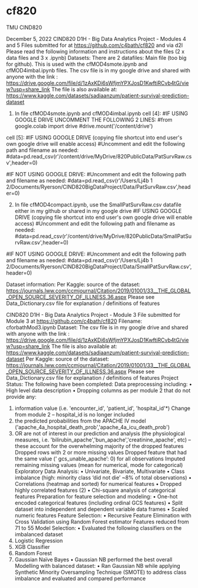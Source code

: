 # cf820
TMU CIND820


December 5, 2022
CIND820 D1H - Big Data Analytics Project - Modules 4 and 5
Files submitted for at https://github.com/c4bath/cf820 and via d2l
Please read the following information and instructions about the files (2 x data files and 3 x .ipynb)
Datasets:
There are 2 datafiles:
Main file (too big for github). This is used with the cfMOD4smote.ipynb and cfMOD4imbal.ipynb files.  The csv file is in my google drive and shared with anyone with the link :
https://drive.google.com/file/d/1zAxKDi6sWfjmYPXJosD1KwftiRCvb4tG/view?usp=share_link
The file is also available at: https://www.kaggle.com/datasets/sadiaanzum/patient-survival-prediction-dataset
1.	In file cfMOD4smote.ipynb and cfMOD4imbal.ipynb 
cell [4]:
#IF USING GOOGLE DRIVE UNCOMMENT THE FOLLOWING 2 LINES:
#from google.colab import drive
#drive.mount('/content/drive')

cell [5]:
#IF USING GOOGLE DRIVE (copying file shortcut into end user's own google drive will enable access)
#Uncomment and edit the following path and filename as needed:
#data=pd.read_csv(r'/content/drive/MyDrive/820PublicData/PatSurvRaw.csv',header=0)

#IF NOT USING GOOGLE DRIVE:
#Uncomment and edit the following path and filename as needed:
#data=pd.read_csv(r'/Users/Lj4b 1 2/Documents/Ryerson/CIND820BigDataProject/Data/PatSurvRaw.csv',header=0)

2.	In file cfMOD4compact.ipynb, use the SmallPatSurvRaw.csv datafile either in my github or shared in my google drive
#IF USING GOOGLE DRIVE (copying file shortcut into end user's own google drive will enable access)
#Uncomment and edit the following path and filename as needed:
#data=pd.read_csv(r'/content/drive/MyDrive/820PublicData/SmallPatSurvRaw.csv',header=0)

#IF NOT USING GOOGLE DRIVE:
#Uncomment and edit the following path and filename as needed:
#data=pd.read_csv(r'/Users/Lj4b 1 2/Documents/Ryerson/CIND820BigDataProject/Data/SmallPatSurvRaw.csv',header=0)

Dataset information:
Per Kaggle: source of the dataset: https://journals.lww.com/ccmjournal/Citation/2019/01001/33__THE_GLOBAL_OPEN_SOURCE_SEVERITY_OF_ILLNESS.36.aspx
Please see Data_Dictionary.csv file for explanation / definitions of features



CIND820 D1H - Big Data Analytics Project - Module 3
File submitted for Module 3 at https://github.com/c4bath/cf820
Filename: cforbathMod3.ipynb
Dataset:
The csv file is in my google drive and shared with anyone with the link :
https://drive.google.com/file/d/1zAxKDi6sWfjmYPXJosD1KwftiRCvb4tG/view?usp=share_link
The file is also available at: https://www.kaggle.com/datasets/sadiaanzum/patient-survival-prediction-dataset
Per Kaggle: source of the dataset: https://journals.lww.com/ccmjournal/Citation/2019/01001/33__THE_GLOBAL_OPEN_SOURCE_SEVERITY_OF_ILLNESS.36.aspx
Please see Data_Dictionary.csv file for explanation / definitions of features
Project Status:
The following have been completed:
Data preprocessing including:
•	High level data description
•	Dropping columns as per module 2 that do not provide any:
1.	information value (i.e. 'encounter_id', 'patient_id', 'hospital_id'*) Change from module 2 – hospital_id is no longer included
2.	the predicted probabilities from the APACHE IV model ('apache_4a_hospital_death_prob','apache_4a_icu_death_prob')
3.	OR are not of interest in our prediction and analysis (the physiological measures, i.e. 'bilirubin_apache','bun_apache','creatinine_apache', etc) – these account for the overwhelming majority of the dropped features
Dropped rows with 2 or more missing values Dropped feature that had the same value (' gcs_unable_apache’: 0) for all observations Imputed remaining missing values (mean for numerical, mode for categorical)
Exploratory Data Analysis:
•	Univariate, Bivariate, Multivariate
•	Class imbalance (high: minority class ‘did not die’ ~8% of total observations)
•	Correlations (heatmap and sorted) for numerical features
•	Dropped highly correlated features (2)
•	Chi-square analysis of categorical features
Preparation for feature selection and modeling:
•	One-hot encoded categorical features (including ordinal GCS features)
•	Split dataset into independent and dependent variable data frames
•	Scaled numeric features
Feature Selection:
•	Recursive Feature Elimination with Cross Validation using Random Forest estimator Features reduced from 71 to 55
Model Selection:
•	Evaluated the following classifiers on the imbalanced dataset
1.	Logistic Regression
2.	XGB Classifier
3.	Random Forest
4.	Gaussian Naïve Bayes
•	Gaussian NB performed the best overall
Modelling with balanced dataset:
•	Ran Gaussian NB while applying Synthetic Minority Oversampling Technique (SMOTE) to address class imbalance and evaluated and compared performance

